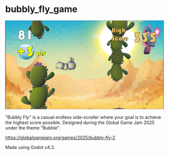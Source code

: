 # bubbly_fly_game
![Screenshot of the game](bubbly2.png)

"Bubbly Fly" is a casual endless side-scroller where your goal is to achieve the highest score possible. Designed during the Global Game Jam 2025 under the theme "Bubble".

https://globalgamejam.org/games/2025/bubbly-fly-2

Made using Godot v4.3.
